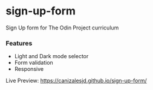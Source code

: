 # sign-up-form

Sign Up form for The Odin Project curriculum

### Features

- Light and Dark mode selector
- Form validation
- Responsive

Live Preview: https://canizalesjd.github.io/sign-up-form/
